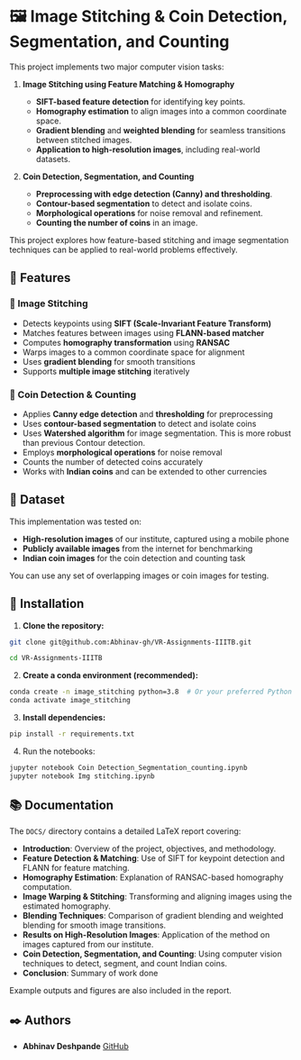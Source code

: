 # 🖼️ Image Stitching & Coin Detection, Segmentation, and Counting

This project implements two major computer vision tasks:

1. **Image Stitching using Feature Matching & Homography**  
   - **SIFT-based feature detection** for identifying key points.  
   - **Homography estimation** to align images into a common coordinate space.  
   - **Gradient blending** and **weighted blending** for seamless transitions between stitched images.  
   - **Application to high-resolution images**, including real-world datasets.  

2. **Coin Detection, Segmentation, and Counting**  
   - **Preprocessing with edge detection (Canny) and thresholding**.  
   - **Contour-based segmentation** to detect and isolate coins.  
   - **Morphological operations** for noise removal and refinement.  
   - **Counting the number of coins** in an image.  

This project explores how feature-based stitching and image segmentation techniques can be applied to real-world problems effectively.


## 🚀 Features

### 🔹 Image Stitching
- Detects keypoints using **SIFT (Scale-Invariant Feature Transform)**  
- Matches features between images using **FLANN-based matcher**  
- Computes **homography transformation** using **RANSAC**  
- Warps images to a common coordinate space for alignment  
- Uses **gradient blending** for smooth transitions  
- Supports **multiple image stitching** iteratively  

### 🔹 Coin Detection & Counting
- Applies **Canny edge detection** and **thresholding** for preprocessing  
- Uses **contour-based segmentation** to detect and isolate coins  
- Uses **Watershed algorithm** for image segmentation. This is more robust than previous Contour detection.
- Employs **morphological operations** for noise removal  
- Counts the number of detected coins accurately  
- Works with **Indian coins** and can be extended to other currencies  


## 📂 Dataset

This implementation was tested on:
- **High-resolution images** of our institute, captured using a mobile phone  
- **Publicly available images** from the internet for benchmarking  
- **Indian coin images** for the coin detection and counting task  

You can use any set of overlapping images or coin images for testing.


## 🚀 Installation

1. **Clone the repository:**
```bash
git clone git@github.com:Abhinav-gh/VR-Assignments-IIITB.git

cd VR-Assignments-IIITB
```
2. **Create a conda environment (recommended):**
   
```sh
conda create -n image_stitching python=3.8  # Or your preferred Python version
conda activate image_stitching
```
3. **Install dependencies:**
```sh
pip install -r requirements.txt
```
4. Run the notebooks:
```sh
jupyter notebook Coin Detection_Segmentation_counting.ipynb
jupyter notebook Img stitching.ipynb
```

## 📚 Documentation
The `DOCS/` directory contains a detailed LaTeX report covering:

- **Introduction**: Overview of the project, objectives, and methodology.
- **Feature Detection & Matching**: Use of SIFT for keypoint detection and FLANN for feature matching.
- **Homography Estimation**: Explanation of RANSAC-based homography computation.
- **Image Warping & Stitching**: Transforming and aligning images using the estimated homography.
- **Blending Techniques**: Comparison of gradient blending and weighted blending for smooth image transitions.
- **Results on High-Resolution Images**: Application of the method on images captured from our institute.
- **Coin Detection, Segmentation, and Counting**: Using computer vision techniques to detect, segment, and count Indian coins.
- **Conclusion**: Summary of work done

Example outputs and figures are also included in the report.

## ✒️ Authors

- **Abhinav Deshpande**  [GitHub](https://github.com/Abhinav-gh)






